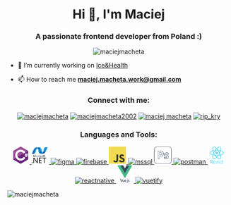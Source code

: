 <h1 align="center">Hi 👋, I'm Maciej</h1>
<h3 align="center">A passionate frontend developer from Poland :)</h3>

<p align="center"> <img src="https://komarev.com/ghpvc/?username=maciejmacheta&label=Profile%20views&color=00ccbe&style=flat-square" alt="maciejmacheta" /> </p>


- 🔭 I’m currently working on [Ice&Health](https://play.google.com/store/apps/details?id=com.iceandhealth&hl=pl&gl=US)

- 📫 How to reach me **maciej.macheta.work@gmail.com**

<h3 align="center">Connect with me:</h3>
<p align="center">
<a href="https://codepen.io/maciejmacheta" target="blank"><img align="center" src="https://raw.githubusercontent.com/rahuldkjain/github-profile-readme-generator/master/src/images/icons/Social/codepen.svg" alt="maciejmacheta" height="30" width="40" /></a>
<a href="https://linkedin.com/in/maciejmacheta2002" target="blank"><img align="center" src="https://raw.githubusercontent.com/rahuldkjain/github-profile-readme-generator/master/src/images/icons/Social/linked-in-alt.svg" alt="maciejmacheta2002" height="30" width="40" /></a>
<a href="https://fb.com/maciej macheta" target="blank"><img align="center" src="https://raw.githubusercontent.com/rahuldkjain/github-profile-readme-generator/master/src/images/icons/Social/facebook.svg" alt="maciej macheta" height="30" width="40" /></a>
<a href="https://instagram.com/rip_kry" target="blank"><img align="center" src="https://raw.githubusercontent.com/rahuldkjain/github-profile-readme-generator/master/src/images/icons/Social/instagram.svg" alt="rip_kry" height="30" width="40" /></a>
</p>

<h3 align="center">Languages and Tools:</h3>
<p align="center"> <a href="https://www.w3schools.com/cs/" target="_blank" rel="noreferrer"> <img src="https://raw.githubusercontent.com/devicons/devicon/master/icons/csharp/csharp-original.svg" alt="csharp" width="40" height="40"/> </a> <a href="https://dotnet.microsoft.com/" target="_blank" rel="noreferrer"> <img src="https://raw.githubusercontent.com/devicons/devicon/master/icons/dot-net/dot-net-original-wordmark.svg" alt="dotnet" width="40" height="40"/> </a> <a href="https://www.figma.com/" target="_blank" rel="noreferrer"> <img src="https://www.vectorlogo.zone/logos/figma/figma-icon.svg" alt="figma" width="40" height="40"/> </a> <a href="https://firebase.google.com/" target="_blank" rel="noreferrer"> <img src="https://www.vectorlogo.zone/logos/firebase/firebase-icon.svg" alt="firebase" width="40" height="40"/> </a> <a href="https://developer.mozilla.org/en-US/docs/Web/JavaScript" target="_blank" rel="noreferrer"> <img src="https://raw.githubusercontent.com/devicons/devicon/master/icons/javascript/javascript-original.svg" alt="javascript" width="40" height="40"/> </a> <a href="https://www.microsoft.com/en-us/sql-server" target="_blank" rel="noreferrer"> <img src="https://www.svgrepo.com/show/303229/microsoft-sql-server-logo.svg" alt="mssql" width="40" height="40"/> </a> <a href="https://www.photoshop.com/en" target="_blank" rel="noreferrer"> <img src="https://raw.githubusercontent.com/devicons/devicon/master/icons/photoshop/photoshop-line.svg" alt="photoshop" width="40" height="40"/> </a> <a href="https://postman.com" target="_blank" rel="noreferrer"> <img src="https://www.vectorlogo.zone/logos/getpostman/getpostman-icon.svg" alt="postman" width="40" height="40"/> </a> <a href="https://reactjs.org/" target="_blank" rel="noreferrer"> <img src="https://raw.githubusercontent.com/devicons/devicon/master/icons/react/react-original-wordmark.svg" alt="react" width="40" height="40"/> </a> <a href="https://reactnative.dev/" target="_blank" rel="noreferrer"> <img src="https://reactnative.dev/img/header_logo.svg" alt="reactnative" width="40" height="40"/> </a> <a href="https://vuejs.org/" target="_blank" rel="noreferrer"> <img src="https://raw.githubusercontent.com/devicons/devicon/master/icons/vuejs/vuejs-original-wordmark.svg" alt="vuejs" width="40" height="40"/> </a> <a href="https://vuetifyjs.com/en/" target="_blank" rel="noreferrer"> <img src="https://bestofjs.org/logos/vuetify.svg" alt="vuetify" width="40" height="40"/> </a> </p>

<p style="margin-top: '10px'><img align="left" src="https://github-readme-stats.vercel.app/api/top-langs?username=maciejmacheta&show_icons=true&theme=dark&title_color=02f5f5&text_color=02f5f5&hide_border=true&locale=en&layout=compact" alt="maciejmacheta" /></p>

<p>&nbsp;<img align="left" src="https://github-readme-stats.vercel.app/api?username=maciejmacheta&show_icons=true&theme=dark&title_color=00f5f5&text_color=02f5f5&hide_border=true&locale=en" alt="maciejmacheta" /></p>
